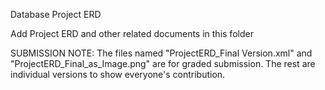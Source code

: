Database Project ERD

Add Project ERD and other related documents in this folder

SUBMISSION NOTE: 
The files named "ProjectERD_Final Version.xml" and "ProjectERD_Final_as_Image.png" are for graded submission. The rest are individual versions to show everyone's contribution. 
